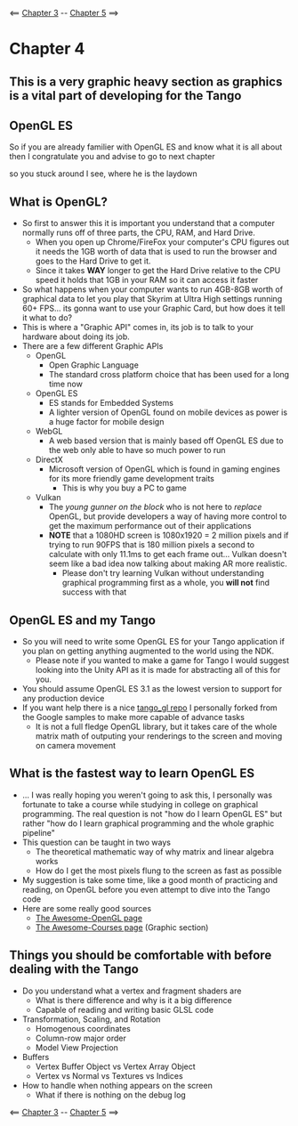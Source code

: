 <== [Chapter 3](./Chapter_03.md) -- [Chapter 5](./Chapter_05.md) ==>


# Chapter 4

This is a very graphic heavy section as graphics is a vital part of developing for the Tango
--------

## OpenGL ES

So if you are already familier with OpenGL ES and know what it is all about then I congratulate you and advise to go to next chapter

so you stuck around I see, where he is the laydown

## What is OpenGL?
* So first to answer this it is important you understand that a computer normally runs off of three parts, the CPU, RAM, and Hard Drive.
    * When you open up Chrome/FireFox your computer's CPU figures out it needs the 1GB worth of data that is used to run the browser and goes to the Hard Drive to get it.
    * Since it takes **WAY** longer to get the Hard Drive relative  to the CPU speed it holds that 1GB in your RAM so it can access it faster
* So what happens when your computer wants to run 4GB-8GB worth of graphical data to let you play that Skyrim at Ultra High settings running 60+ FPS... its gonna want to use your Graphic Card, but how does it tell it what to do?
* This is where a "Graphic API" comes in, its job is to talk to your hardware about doing its job.
* There are a few different Graphic APIs
    * OpenGL
        * Open Graphic Language
        * The standard cross platform choice that has been used for a long time now
    * OpenGL ES
        * ES stands for Embedded Systems
        * A lighter version of OpenGL found on mobile devices as power is a huge factor for mobile design
    * WebGL
        * A web based version  that is mainly based off OpenGL ES due to the web only able to have so much power to run
    * DirectX
        * Microsoft version of OpenGL which is found in gaming engines for its more friendly game development traits
            * This is why you buy a PC to game
    * Vulkan
        * The *young gunner on the block* who is not here to *replace* OpenGL, but provide developers a way of having more control to get the maximum performance out of their applications
        * **NOTE** that a 1080HD screen is 1080x1920 = 2 million pixels and if trying to run 90FPS that is 180 million pixels a second to calculate with only 11.1ms to get each frame out... Vulkan doesn't seem like a bad idea now talking about making AR more realistic.
            * Please don't try learning Vulkan without understanding graphical programming first as a whole, you **will not** find success with that

## OpenGL ES and my Tango
* So you will need to write some OpenGL ES for your Tango application  if you plan on getting anything augmented to the world using the NDK.
    * Please note if you wanted to make a game for Tango I would suggest looking into the Unity API as it is made for abstracting all of this for you.
* You should assume OpenGL ES 3.1 as the lowest version to support for any production device
* If you want help there is a nice [tango_gl repo](https://github.com/sjfricke/tango_gl) I personally forked from the Google samples to make more capable of advance tasks
    * It is not a full fledge OpenGL library, but it takes care of the whole matrix math of outputing your renderings to the screen and moving on camera movement

## What is the fastest way to learn OpenGL ES
* ... I was really hoping you weren't going to ask this, I personally was fortunate to take a course while studying in college on graphical programming. The real question is not "how do I learn OpenGL ES" but rather "how do I learn graphical programming and the whole graphic pipeline"
* This question can be taught in two ways
    * The theoretical mathematic  way of why matrix and linear algebra works
    * How do I get the most pixels flung to the screen as fast as possible
* My suggestion is take some time, like a good month of practicing and reading, on OpenGL before you even attempt to dive into the Tango code
* Here are some really good sources
    * [The Awesome-OpenGL page](https://github.com/eug/awesome-opengl)
    * [The Awesome-Courses page](https://github.com/prakhar1989/awesome-courses#computer-graphics) (Graphic section)

## Things you should be comfortable with before dealing with the Tango
* Do you understand what a vertex and fragment shaders are
    * What is there difference and why is it a big difference
    * Capable of reading and writing basic GLSL code
* Transformation, Scaling, and Rotation
    * Homogenous coordinates
    * Column-row major order
    * Model View Projection
* Buffers
    * Vertex Buffer Object vs Vertex Array Object
    * Vertex vs Normal vs Textures vs Indices
* How to handle when nothing appears on the screen
    * What if there is nothing on the debug log
    
<== [Chapter 3](./Chapter_03.md) -- [Chapter 5](./Chapter_05.md) ==>
